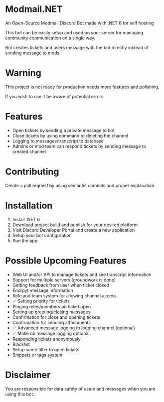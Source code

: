 # Modmail.NET
An Open-Source Modmail Discord Bot made with .NET 6 for self hosting

This bot can be easily setup and used on your server for managing community communication on a single way.

Bot creates tickets and users message with the bot directly instead of sending message to mods

# Warning
This project is not ready for production needs more features and polishing.

If you wish to use it be aware of potential errors

# Features
- Open tickets by sending a private message to bot
- Close tickets by using command or deleting the channel
- Logging to messages/transcript to database
- Admins or mod team can respond tickets by sending message to created channel

# Contributing
Create a pull request by using semantic commits and proper explanation

# Installation
1. Install .NET 6
2. Download project build and publish for your desired platform
3. Visit Discord Developer Portal and create a new application
4. Setup your bot configuration
5. Run the app

# Possible Upcoming Features
- Web UI and/or API to manage tickets and see transcript information
- Support for multiple servers (groundwork is done)
- Getting feedback from user when ticket closed
- Encrpyt message information
- Role and team system for allowing channel access
- :white_check_mark: Setting priority for tickets
- Pinging roles/members on ticket open
- Setting up greeting/closing messages
- Confirmation for close and opening tickets
- Confirmation for sending attachments
- :white_check_mark: Advanced message logging to logging channel (optional)
- :white_check_mark: Make db message logging optional
- Responding tickets anonymously
- Blacklist 
- Setup some filter to open tickets
- Snippets or tags system

# Disclaimer
You are responsible for data safety of users and messages when you are using this bot.

